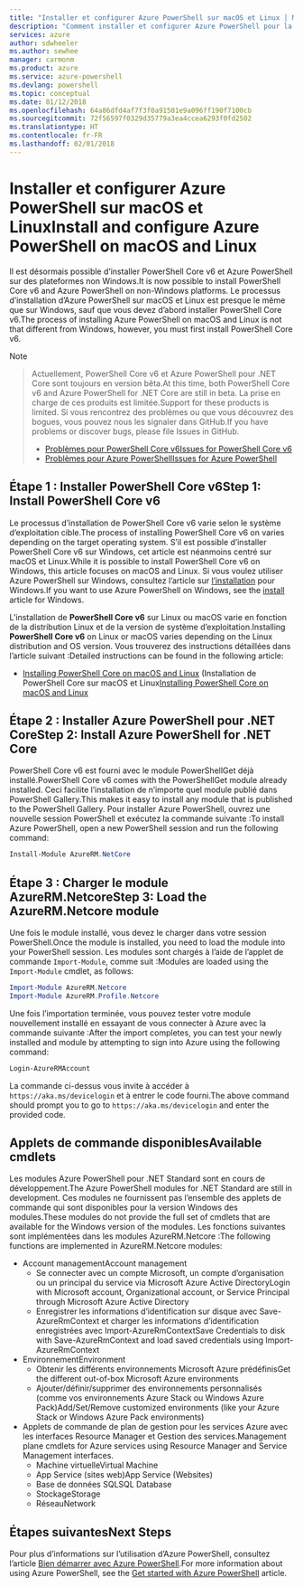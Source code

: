 ```yaml
---
title: "Installer et configurer Azure PowerShell sur macOS et Linux │ Microsoft Docs"
description: "Comment installer et configurer Azure PowerShell pour la première utilisation sur macOS et Linux."
services: azure
author: sdwheeler
ms.author: sewhee
manager: carmonm
ms.product: azure
ms.service: azure-powershell
ms.devlang: powershell
ms.topic: conceptual
ms.date: 01/12/2018
ms.openlocfilehash: 64a86dfd4af7f3f0a91501e9a096ff190f7100cb
ms.sourcegitcommit: 72f56597f0329d35779a3ea4ccea6293f0fd2502
ms.translationtype: HT
ms.contentlocale: fr-FR
ms.lasthandoff: 02/01/2018
---
```

# <a name="install-and-configure-azure-powershell-on-macos-and-linux"></a><span data-ttu-id="03e8d-103">Installer et configurer Azure PowerShell sur macOS et Linux</span><span class="sxs-lookup"><span data-stu-id="03e8d-103">Install and configure Azure PowerShell on macOS and Linux</span></span>

<span data-ttu-id="03e8d-104">Il est désormais possible d’installer PowerShell Core v6 et Azure PowerShell sur des plateformes non Windows.</span><span class="sxs-lookup"><span data-stu-id="03e8d-104">It is now possible to install PowerShell Core v6 and Azure PowerShell on non-Windows platforms.</span></span>
<span data-ttu-id="03e8d-105">Le processus d’installation d’Azure PowerShell sur macOS et Linux est presque le même que sur Windows, sauf que vous devez d’abord installer PowerShell Core v6.</span><span class="sxs-lookup"><span data-stu-id="03e8d-105">The process of installing Azure PowerShell on macOS and Linux is not that different from Windows, however, you must first install PowerShell Core v6.</span></span>

> [!NOTE]

> <span data-ttu-id="03e8d-106">Actuellement, PowerShell Core v6 et Azure PowerShell pour .NET Core sont toujours en version bêta.</span><span class="sxs-lookup"><span data-stu-id="03e8d-106">At this time, both PowerShell Core v6 and Azure PowerShell for .NET Core are still in beta.</span></span>
> <span data-ttu-id="03e8d-107">La prise en charge de ces produits est limitée.</span><span class="sxs-lookup"><span data-stu-id="03e8d-107">Support for these products is limited.</span></span> <span data-ttu-id="03e8d-108">Si vous rencontrez des problèmes ou que vous découvrez des bogues, vous pouvez nous les signaler dans GitHub.</span><span class="sxs-lookup"><span data-stu-id="03e8d-108">If you have problems or discover bugs, please file Issues in GitHub.</span></span>
>
> * [<span data-ttu-id="03e8d-109">Problèmes pour PowerShell Core v6</span><span class="sxs-lookup"><span data-stu-id="03e8d-109">Issues for PowerShell Core v6</span></span>](https://github.com/PowerShell/PowerShell/issues)
> * [<span data-ttu-id="03e8d-110">Problèmes pour Azure PowerShell</span><span class="sxs-lookup"><span data-stu-id="03e8d-110">Issues for Azure PowerShell</span></span>](https://github.com/azure/azure-docs-powershell/issues)

## <a name="step-1-install-powershell-core-v6"></a><span data-ttu-id="03e8d-111">Étape 1 : Installer PowerShell Core v6</span><span class="sxs-lookup"><span data-stu-id="03e8d-111">Step 1: Install PowerShell Core v6</span></span>

<span data-ttu-id="03e8d-112">Le processus d’installation de PowerShell Core v6 varie selon le système d’exploitation cible.</span><span class="sxs-lookup"><span data-stu-id="03e8d-112">The process of installing PowerShell Core v6 on varies depending on the target operating system.</span></span>
<span data-ttu-id="03e8d-113">S’il est possible d’installer PowerShell Core v6 sur Windows, cet article est néanmoins centré sur macOS et Linux.</span><span class="sxs-lookup"><span data-stu-id="03e8d-113">While it is possible to install PowerShell Core v6 on Windows, this article focuses on macOS and Linux.</span></span> <span data-ttu-id="03e8d-114">Si vous voulez utiliser Azure PowerShell sur Windows, consultez l’article sur [l’installation](./install-azurerm-ps.md) pour Windows.</span><span class="sxs-lookup"><span data-stu-id="03e8d-114">If you want to use Azure PowerShell on Windows, see the [install](./install-azurerm-ps.md) article for Windows.</span></span>

<span data-ttu-id="03e8d-115">L’installation de **PowerShell Core v6** sur Linux ou macOS varie en fonction de la distribution Linux et de la version de système d’exploitation.</span><span class="sxs-lookup"><span data-stu-id="03e8d-115">Installing **PowerShell Core v6** on Linux or macOS varies depending on the Linux distribution and OS version.</span></span>
<span data-ttu-id="03e8d-116">Vous trouverez des instructions détaillées dans l’article suivant :</span><span class="sxs-lookup"><span data-stu-id="03e8d-116">Detailed instructions can be found in the following article:</span></span>

- <span data-ttu-id="03e8d-117">[Installing PowerShell Core on macOS and Linux](/powershell/scripting/setup/installing-powershell-core-on-macos-and-linux) (Installation de PowerShell Core sur macOS et Linux</span><span class="sxs-lookup"><span data-stu-id="03e8d-117">[Installing PowerShell Core on macOS and Linux](/powershell/scripting/setup/installing-powershell-core-on-macos-and-linux)</span></span>

## <a name="step-2-install-azure-powershell-for-net-core"></a><span data-ttu-id="03e8d-118">Étape 2 : Installer Azure PowerShell pour .NET Core</span><span class="sxs-lookup"><span data-stu-id="03e8d-118">Step 2: Install Azure PowerShell for .NET Core</span></span>

<span data-ttu-id="03e8d-119">PowerShell Core v6 est fourni avec le module PowerShellGet déjà installé.</span><span class="sxs-lookup"><span data-stu-id="03e8d-119">PowerShell Core v6 comes with the PowerShellGet module already installed.</span></span> <span data-ttu-id="03e8d-120">Ceci facilite l’installation de n’importe quel module publié dans PowerShell Gallery.</span><span class="sxs-lookup"><span data-stu-id="03e8d-120">This makes it easy to install any module that is published to the PowerShell Gallery.</span></span> <span data-ttu-id="03e8d-121">Pour installer Azure PowerShell, ouvrez une nouvelle session PowerShell et exécutez la commande suivante :</span><span class="sxs-lookup"><span data-stu-id="03e8d-121">To install Azure PowerShell, open a new PowerShell session and run the following command:</span></span>

```powershell
Install-Module AzureRM.NetCore
```

## <a name="step-3-load-the-azurermnetcore-module"></a><span data-ttu-id="03e8d-122">Étape 3 : Charger le module AzureRM.Netcore</span><span class="sxs-lookup"><span data-stu-id="03e8d-122">Step 3: Load the AzureRM.Netcore module</span></span>

<span data-ttu-id="03e8d-123">Une fois le module installé, vous devez le charger dans votre session PowerShell.</span><span class="sxs-lookup"><span data-stu-id="03e8d-123">Once the module is installed, you need to load the module into your PowerShell session.</span></span> <span data-ttu-id="03e8d-124">Les modules sont chargés à l’aide de l’applet de commande `Import-Module`, comme suit :</span><span class="sxs-lookup"><span data-stu-id="03e8d-124">Modules are loaded using the `Import-Module` cmdlet, as follows:</span></span>

```powershell
Import-Module AzureRM.Netcore
Import-Module AzureRM.Profile.Netcore
```

<span data-ttu-id="03e8d-125">Une fois l’importation terminée, vous pouvez tester votre module nouvellement installé en essayant de vous connecter à Azure avec la commande suivante :</span><span class="sxs-lookup"><span data-stu-id="03e8d-125">After the import completes, you can test your newly installed and module by attempting to sign into Azure using the following command:</span></span>

```powershell
Login-AzureRMAccount
```

<span data-ttu-id="03e8d-126">La commande ci-dessus vous invite à accéder à `https://aka.ms/devicelogin` et à entrer le code fourni.</span><span class="sxs-lookup"><span data-stu-id="03e8d-126">The above command should prompt you to go to `https://aka.ms/devicelogin` and enter the provided code.</span></span>

## <a name="available-cmdlets"></a><span data-ttu-id="03e8d-127">Applets de commande disponibles</span><span class="sxs-lookup"><span data-stu-id="03e8d-127">Available cmdlets</span></span>

<span data-ttu-id="03e8d-128">Les modules Azure PowerShell pour .NET Standard sont en cours de développement.</span><span class="sxs-lookup"><span data-stu-id="03e8d-128">The Azure PowerShell modules for .NET Standard are still in development.</span></span> <span data-ttu-id="03e8d-129">Ces modules ne fournissent pas l’ensemble des applets de commande qui sont disponibles pour la version Windows des modules.</span><span class="sxs-lookup"><span data-stu-id="03e8d-129">These modules do not provide the full set of cmdlets that are available for the Windows version of the modules.</span></span> <span data-ttu-id="03e8d-130">Les fonctions suivantes sont implémentées dans les modules AzureRM.Netcore :</span><span class="sxs-lookup"><span data-stu-id="03e8d-130">The following functions are implemented in AzureRM.Netcore modules:</span></span>

* <span data-ttu-id="03e8d-131">Account management</span><span class="sxs-lookup"><span data-stu-id="03e8d-131">Account management</span></span>
  - <span data-ttu-id="03e8d-132">Se connecter avec un compte Microsoft, un compte d’organisation ou un principal du service via Microsoft Azure Active Directory</span><span class="sxs-lookup"><span data-stu-id="03e8d-132">Login with Microsoft account, Organizational account, or Service Principal through Microsoft Azure Active Directory</span></span>
  - <span data-ttu-id="03e8d-133">Enregistrer les informations d’identification sur disque avec Save-AzureRmContext et charger les informations d’identification enregistrées avec Import-AzureRmContext</span><span class="sxs-lookup"><span data-stu-id="03e8d-133">Save Credentials to disk with Save-AzureRmContext and load saved credentials using Import-AzureRmContext</span></span>
* <span data-ttu-id="03e8d-134">Environnement</span><span class="sxs-lookup"><span data-stu-id="03e8d-134">Environment</span></span>
  - <span data-ttu-id="03e8d-135">Obtenir les différents environnements Microsoft Azure prédéfinis</span><span class="sxs-lookup"><span data-stu-id="03e8d-135">Get the different out-of-box Microsoft Azure environments</span></span>
  - <span data-ttu-id="03e8d-136">Ajouter/définir/supprimer des environnements personnalisés (comme vos environnements Azure Stack ou Windows Azure Pack)</span><span class="sxs-lookup"><span data-stu-id="03e8d-136">Add/Set/Remove customized environments (like your Azure Stack or Windows Azure Pack environments)</span></span>
* <span data-ttu-id="03e8d-137">Applets de commande de plan de gestion pour les services Azure avec les interfaces Resource Manager et Gestion des services.</span><span class="sxs-lookup"><span data-stu-id="03e8d-137">Management plane cmdlets for Azure services using Resource Manager and Service Management interfaces.</span></span>
  - <span data-ttu-id="03e8d-138">Machine virtuelle</span><span class="sxs-lookup"><span data-stu-id="03e8d-138">Virtual Machine</span></span>
  - <span data-ttu-id="03e8d-139">App Service (sites web)</span><span class="sxs-lookup"><span data-stu-id="03e8d-139">App Service (Websites)</span></span>
  - <span data-ttu-id="03e8d-140">Base de données SQL</span><span class="sxs-lookup"><span data-stu-id="03e8d-140">SQL Database</span></span>
  - <span data-ttu-id="03e8d-141">Stockage</span><span class="sxs-lookup"><span data-stu-id="03e8d-141">Storage</span></span>
  - <span data-ttu-id="03e8d-142">Réseau</span><span class="sxs-lookup"><span data-stu-id="03e8d-142">Network</span></span>

## <a name="next-steps"></a><span data-ttu-id="03e8d-143">Étapes suivantes</span><span class="sxs-lookup"><span data-stu-id="03e8d-143">Next Steps</span></span>

<span data-ttu-id="03e8d-144">Pour plus d’informations sur l’utilisation d’Azure PowerShell, consultez l’article [Bien démarrer avec Azure PowerShell](get-started-azureps.md).</span><span class="sxs-lookup"><span data-stu-id="03e8d-144">For more information about using Azure PowerShell, see the [Get started with Azure PowerShell](get-started-azureps.md) article.</span></span>
